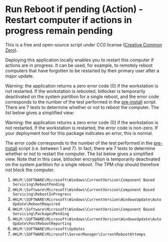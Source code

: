 # Run Reboot if pending (Action) - Restart computer if actions in progress remain pending

This is a free and open-source script under CC0 license ([Creative Common Zero](https://spdx.org/licenses/CC0-1.0)).

Deploying this application locally enables you to restart this computer if actions are in progress.
It can be used, for example, to remotely reboot computers that have forgotten to be restarted by their primary user after a major update.

Warning: the application returns a zero error code (0) if the workstation is not restarted.
If the workstation is rebooted, bitlocker is temporarily deactivated on the system partition for a single reboot, and the error code corresponds to the number of the test performed in the [pre-install](./pre-install.ps1) script.
There are 7 tests to determine whether or not to reboot the computer.
The list below gives a simplified view:

Warning: the application returns a zero error code (0) if the workstation is not restarted.
If the workstation is restarted, the error code is non-zero.
If your deployment tool for this package indicates an error, this is normal.

The error code corresponds to the number of the test performed in the [pre-install](./pre-install.ps1) script (i.e. between 1 and 7).
In fact, there are 7 tests to determine whether or not to restart the computer.
The list below gives a simplified view.
Note that in this case, bitlocker encryption is temporarily deactivated on the system partition for a single reboot.
The TPM chip should therefore not block the computer.

1. `HKLM:\SOFTWARE\Microsoft\Windows\CurrentVersion\Component Based Servicing\RebootPending`
1. `HKLM:\Software\Microsoft\Windows\CurrentVersion\Component Based Servicing\RebootInProgress`
1. `HKLM:\SOFTWARE\Microsoft\Windows\CurrentVersion\WindowsUpdate\Auto Update\RebootRequired`
1. `HKLM:\Software\Microsoft\Windows\CurrentVersion\Component Based Servicing\PackagesPending`
1. `HKLM:\SOFTWARE\Microsoft\Windows\CurrentVersion\WindowsUpdate\Auto Update\PostRebootReporting`
1. `HKLM:\SOFTWARE\Microsoft\Updates`
1. `HKLM:\SOFTWARE\Microsoft\ServerManager\CurrentRebootAttemps`

